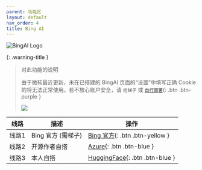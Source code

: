 ```yaml
---
parent: 功能区
layout: default
nav_order: 4
title: Bing AI
---
```

![BingAI Logo](https://ghproxy.com/https://raw.githubusercontent.com/liubanlaobanzhang/study-together-docs/main/assets/bing-logo.png)


{: .warning-title }
> 对此功能的说明
>
> 由于微软最近更新，未在已搭建的 BingAI 页面的“设置”中填写正确 Cookie 的将无法正常使用。若不放心账户安全，请 `挂梯子` 或 [`自行部署`](https://laogou717.com/){: .btn .btn-purple }
>
> ![](https://ghproxy.com/https://raw.githubusercontent.com/liubanlaobanzhang/study-together-docs/main/assets/bingai-nocookie.png)

|线路|描述|操作|
|-|-|-|
| 线路1 | Bing 官方 (需梯子)|[Bing 官方](https://chat.bing.com/){: .btn .btn-yellow }|
| 线路2 | 开源作者自搭|[Azure](https://bingai.xiao-gy.tk/web/#/){: .btn .btn-blue }|
| 线路3 | 本人自搭 |[HuggingFace](https://laobanzhang0-bing.hf.space/){: .btn .btn-blue } |